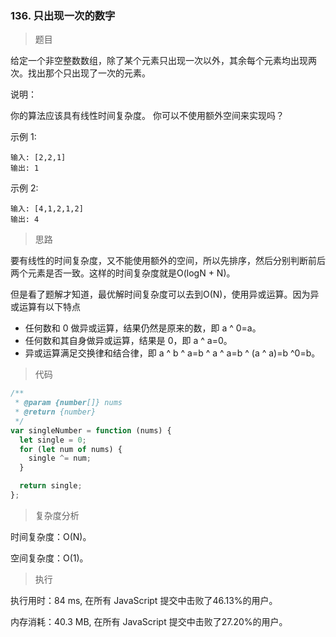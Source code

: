### 136. 只出现一次的数字

> 题目

给定一个非空整数数组，除了某个元素只出现一次以外，其余每个元素均出现两次。找出那个只出现了一次的元素。

说明：

你的算法应该具有线性时间复杂度。 你可以不使用额外空间来实现吗？

示例 1:
```
输入: [2,2,1]
输出: 1
```

示例 2:
```
输入: [4,1,2,1,2]
输出: 4
```

> 思路

要有线性的时间复杂度，又不能使用额外的空间，所以先排序，然后分别判断前后两个元素是否一致。这样的时间复杂度就是O(logN + N)。

但是看了题解才知道，最优解时间复杂度可以去到O(N)，使用异或运算。因为异或运算有以下特点

* 任何数和 0 做异或运算，结果仍然是原来的数，即 a ^ 0=a。
* 任何数和其自身做异或运算，结果是 0，即 a ^ a=0。
* 异或运算满足交换律和结合律，即 a ^ b ^ a=b ^ a ^ a=b ^ (a ^ a)=b ^0=b。

> 代码

```js
/**
 * @param {number[]} nums
 * @return {number}
 */
var singleNumber = function (nums) {
  let single = 0;
  for (let num of nums) {
    single ^= num;
  }

  return single;
};
```

> 复杂度分析

时间复杂度：O(N)。

空间复杂度：O(1)。

> 执行

执行用时：84 ms, 在所有 JavaScript 提交中击败了46.13%的用户。

内存消耗：40.3 MB, 在所有 JavaScript 提交中击败了27.20%的用户。



